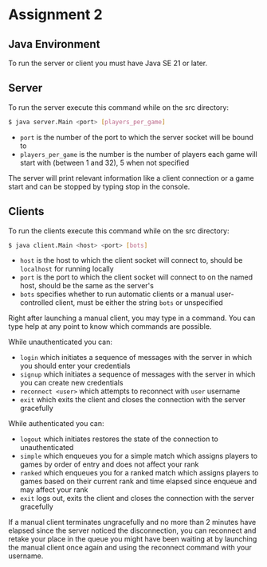 # Assignment 2

## Java Environment

To run the server or client you must have Java SE 21 or later.

## Server

To run the server execute this command while on the src directory:

```bash
$ java server.Main <port> [players_per_game]
```

- `port` is the number of the port to which the server socket will be bound to
- `players_per_game` is the number is the number of players each game will start with (between 1 and 32), 5 when not specified

The server will print relevant information like a client connection or a game start and can be stopped by typing stop in the console.

## Clients

To run the clients execute this command while on the src directory:

```bash
$ java client.Main <host> <port> [bots]
```

- `host` is the host to which the client socket will connect to, should be `localhost` for running locally
- `port` is the port to which the client socket will connect to on the named host, should be the same as the server's
- `bots` specifies whether to run automatic clients or a manual user-controlled client, must be either the string `bots` or unspecified

Right after launching a manual client, you may type in a command. You can type help at any point to know which commands are possible.

While unauthenticated you can:

- `login` which initiates a sequence of messages with the server in which you should enter your credentials
- `signup` which initiates a sequence of messages with the server in which you can create new credentials
- `reconnect <user>` which attempts to reconnect with `user` username
- `exit` which exits the client and closes the connection with the server gracefully

While authenticated you can:

- `logout` which initiates restores the state of the connection to unauthenticated
- `simple` which enqueues you for a simple match which assigns players to games by order of entry and does not affect your rank
- `ranked` which enqueues you for a ranked match which assigns players to games based on their current rank and time elapsed since enqueue and may affect your rank
- `exit` logs out, exits the client and closes the connection with the server gracefully

If a manual client terminates ungracefully and no more than 2 minutes have elapsed since the server noticed the disconnection, you can reconnect and retake your place in the queue you might have been waiting at by launching the manual client once again and using the reconnect command with your username.
